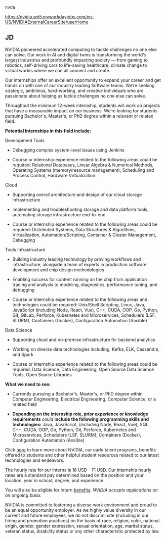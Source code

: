 nvda

https://nvidia.wd5.myworkdayjobs.com/en-US/NVIDIAExternalCareerSite/userHome

## JD

NVIDIA pioneered accelerated computing to tackle challenges no one else can solve. Our work in AI and digital twins is transforming the world's largest industries and profoundly impacting society — from gaming to robotics, self-driving cars to life-saving healthcare, climate change to virtual worlds where we can all connect and create. 

 

Our internships offer an excellent opportunity to expand your career and get hands on with one of our industry leading Software teams. We’re seeking strategic, ambitious, hard-working, and creative individuals who are passionate about helping us tackle challenges no one else can solve. 

 

Throughout the minimum 12-week internship, students will work on projects that have a measurable impact on our business. We’re looking for students pursuing Bachelor's, Master's, or PhD degree within a relevant or related field. 

 

**Potential Internships in this field include:** 

Development Tools 

- Debugging complex system-level issues using Jenkins 

- Course or internship experience related to the following areas could be required: Relational Databases, Linear Algebra & Numerical Methods, Operating Systems (memory/resource management), Scheduling and Process Control, Hardware Virtualization 



Cloud 

- Supporting overall architecture and design of our cloud storage infrastructure 

- Implementing and troubleshooting storage and data platform tools, automating storage infrastructure end-to-end 

- Course or internship experience related to the following areas could be required: Distributed Systems, Data Structures & Algorithms, Virtualization, Automation/Scripting, Container & Cluster Management, Debugging 



Tools Infrastructure 

- Building industry leading technology by proving workflows and infrastructure, alongside a team of experts in production software development and chip design methodologies 

- Enabling success for content running on the chip from application tracing and analysis to modeling, diagnostics, performance tuning, and debugging 

- Course or internship experience related to the following areas and technologies could be required: Unix/Shell Scripting, Linux, Java, JavaScript (including Node, React, Vue), C++, CUDA, OOP, Go, Python, Git, GitLab, Perforce, Kubernetes and Microservices, Schedulers (LSF, SLURM), Containers (Docker), Configuration Automation (Ansible) 



Data Science 

- Supporting cloud and on-premise infrastructure for backend analytics 

- Working on diverse data technologies including, Kafka, ELK, Cassandra, and Spark 

- Course or internship experience related to the following areas could be required: Data Science, Data Engineering, Open Source Data Science Tools, Open Source Libraries 



**What we need to see:** 

- Currently pursuing a Bachelor's, Master's, or PhD degree within Computer Engineering, Electrical Engineering, Computer Science, or a related field 

- **Depending on the internship role, prior experience or knowledge requirements** *could* **include the following programming skills and technologies:** Java, JavaScript, (including Node, React, Vue), SQL, C++, CUDA, OOP, Go, Python, Git, Perforce, Kubernetes and Microservices, Schedulers (LSF, SLURM), Containers (Docker), Configuration Automation (Ansible) 

 

Click [here](http://www.nvidia.com/content/dam/en-zz/Solutions/about-nvidia/careers/UR-Student-Resources.pdf) to learn more about NVIDIA, our early talent programs, benefits offered to students and other helpful student resources related to our latest technologies and endeavors. 





The hourly rate for our interns is 18 USD - 71 USD. Our internship hourly rates are a standard pay determined based on the position and your location, year in school, degree, and experience.

You will also be eligible for Intern [benefits](https://www.nvidia.com/en-us/benefits/interns/). *NVIDIA accepts applications on an ongoing basis.* 



NVIDIA is committed to fostering a diverse work environment and proud to be an equal opportunity employer. As we highly value diversity in our current and future employees, we do not discriminate (including in our hiring and promotion practices) on the basis of race, religion, color, national origin, gender, gender expression, sexual orientation, age, marital status, veteran status, disability status or any other characteristic protected by law.